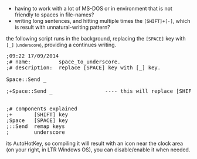 - having to work with a lot of MS-DOS or in environment that is not friendly to spaces in file-names?
- writing long sentences, and hitting multiple times the <code style="display:inline;">[SHIFT]+[-]</code>, which is result with unnatural-writing pattern?

the following script runs in the background, replacing the <code style="display:inline;">[SPACE]</code> key with <code style="display:inline;">[_]</code> <small>(underscore)</small>, providing a continues writing.


<pre>
;09:22 17/09/2014
;# name:         space_to_underscore.
;# description:  replace [SPACE] key with [_] key.

Space::Send _

;+Space::Send _                 ---- this will replace [SHIFT]+[SPACE] to [_]


;# components explained
;+       [SHIFT] key
;Space   [SPACE] key
;::Send  remap keys
;_       underscore
</pre>


its AutoHotKey, so compiling it will result with an icon near the clock area (on your right, in LTR Windows OS),
you can disable/enable it when needed.